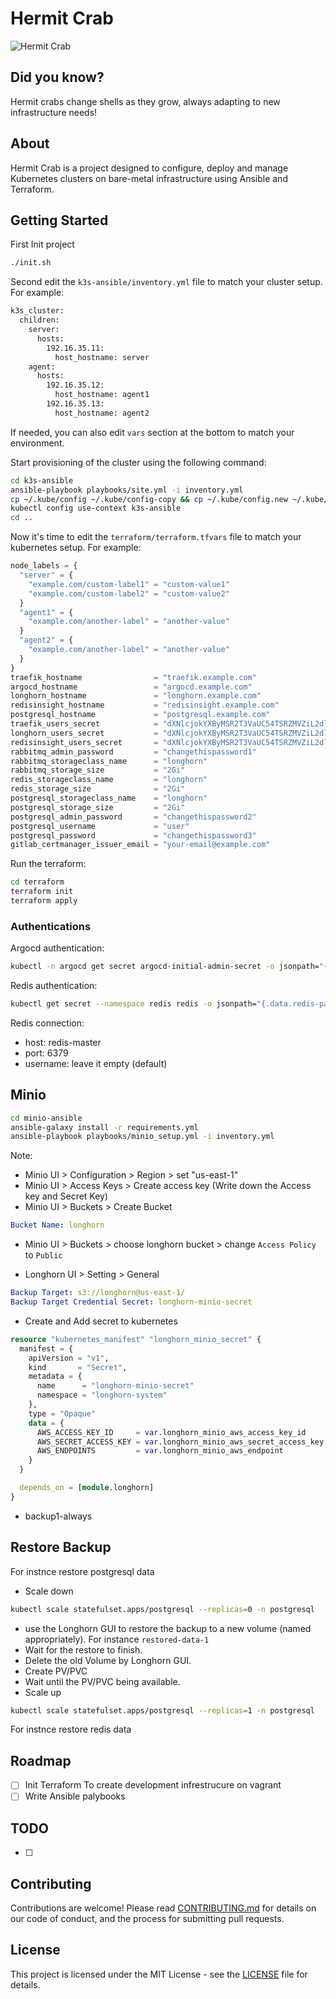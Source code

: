 # Hermit Crab

![Hermit Crab](.images/hermit-crab.png)

## Did you know?

Hermit crabs change shells as they grow, always adapting to new infrastructure needs!

## About

Hermit Crab is a project designed to configure, deploy and manage Kubernetes clusters on bare-metal infrastructure using Ansible and Terraform.

## Getting Started

First Init project

```bash
./init.sh
```

Second edit the `k3s-ansible/inventory.yml` file to match your cluster setup. For example:

```bash
k3s_cluster:
  children:
    server:
      hosts:
        192.16.35.11:
          host_hostname: server
    agent:
      hosts:
        192.16.35.12:
          host_hostname: agent1
        192.16.35.13:
          host_hostname: agent2
```

If needed, you can also edit `vars` section at the bottom to match your environment.

Start provisioning of the cluster using the following command:

```bash
cd k3s-ansible
ansible-playbook playbooks/site.yml -i inventory.yml
cp ~/.kube/config ~/.kube/config-copy && cp ~/.kube/config.new ~/.kube/config
kubectl config use-context k3s-ansible
cd ..
```

Now it's time to edit the `terraform/terraform.tfvars` file to match your kubernetes setup. For example:

```tf
node_labels = {
  "server" = {
    "example.com/custom-label1" = "custom-value1"
    "example.com/custom-label2" = "custom-value2"
  }
  "agent1" = {
    "example.com/another-label" = "another-value"
  }
  "agent2" = {
    "example.com/another-label" = "another-value"
  }
}
traefik_hostname                = "traefik.example.com"
argocd_hostname                 = "argocd.example.com"
longhorn_hostname               = "longhorn.example.com"
redisinsight_hostname           = "redisinsight.example.com"
postgresql_hostname             = "postgresql.example.com"
traefik_users_secret            = "dXNlcjokYXByMSR2T3VaUC54TSRZMVZiL2dlQUNPTEl0bWNodWxHd0YxCgo="
longhorn_users_secret           = "dXNlcjokYXByMSR2T3VaUC54TSRZMVZiL2dlQUNPTEl0bWNodWxHd0YxCgo="
redisinsight_users_secret       = "dXNlcjokYXByMSR2T3VaUC54TSRZMVZiL2dlQUNPTEl0bWNodWxHd0YxCgo="
rabbitmq_admin_password         = "changethispassword1"
rabbitmq_storageclass_name      = "longhorn"
rabbitmq_storage_size           = "2Gi"
redis_storageclass_name         = "longhorn"
redis_storage_size              = "2Gi"
postgresql_storageclass_name    = "longhorn"
postgresql_storage_size         = "2Gi"
postgresql_admin_password       = "changethispassword2"
postgresql_username             = "user"
postgresql_password             = "changethispassword3"
gitlab_certmanager_issuer_email = "your-email@example.com"
```

Run the terraform:

```bash
cd terraform
terraform init
terraform apply
```

### Authentications

Argocd authentication:

```bash
kubectl -n argocd get secret argocd-initial-admin-secret -o jsonpath="{.data.password}" | base64 -d
```

Redis authentication:

```bash
kubectl get secret --namespace redis redis -o jsonpath="{.data.redis-password}" | base64 -d
```

Redis connection:

- host: redis-master
- port: 6379
- username: leave it empty (default)

## Minio

```bash
cd minio-ansible
ansible-galaxy install -r requirements.yml
ansible-playbook playbooks/minio_setup.yml -i inventory.yml
```

Note:

- Minio UI > Configuration > Region > set "us-east-1"
- Minio UI > Access Keys > Create access key (Write down the Access key and Secret Key)
- Minio UI > Buckets > Create Bucket

```yaml
Bucket Name: longhorn
```

- Minio UI > Buckets > choose longhorn bucket > change `Access Policy` to `Public`

- Longhorn UI > Setting > General

```yaml
Backup Target: s3://longhorn@us-east-1/
Backup Target Credential Secret: longhorn-minio-secret
```

- Create and Add secret to kubernetes

```tf
resource "kubernetes_manifest" "longhorn_minio_secret" {
  manifest = {
    apiVersion = "v1",
    kind       = "Secret",
    metadata = {
      name      = "longhorn-minio-secret"
      namespace = "longhorn-system"
    },
    type = "Opaque"
    data = {
      AWS_ACCESS_KEY_ID     = var.longhorn_minio_aws_access_key_id
      AWS_SECRET_ACCESS_KEY = var.longhorn_minio_aws_secret_access_key
      AWS_ENDPOINTS         = var.longhorn_minio_aws_endpoint
    }
  }

  depends_on = [module.longhorn]
}
```

- backup1-always

## Restore Backup

For instnce restore postgresql data

- Scale down

```bash
kubectl scale statefulset.apps/postgresql --replicas=0 -n postgresql
```

- use the Longhorn GUI to restore the backup to a new volume (named appropriately). For instance `restored-data-1`
- Wait for the restore to finish.
- Delete the old Volume by Longhorn GUI.
- Create PV/PVC
- Wait until the PV/PVC being available.
- Scale up

```bash
kubectl scale statefulset.apps/postgresql --replicas=1 -n postgresql
```

For instnce restore redis data

## Roadmap

- [ ] Init Terraform To create development infrestrucure on vagrant
- [ ] Write Ansible palybooks

## TODO

- [ ]

## Contributing

Contributions are welcome! Please read [CONTRIBUTING.md](CONTRIBUTING.md) for details on our code of conduct, and the process for submitting pull requests.

## License

This project is licensed under the MIT License - see the [LICENSE](LICENSE) file for details.
